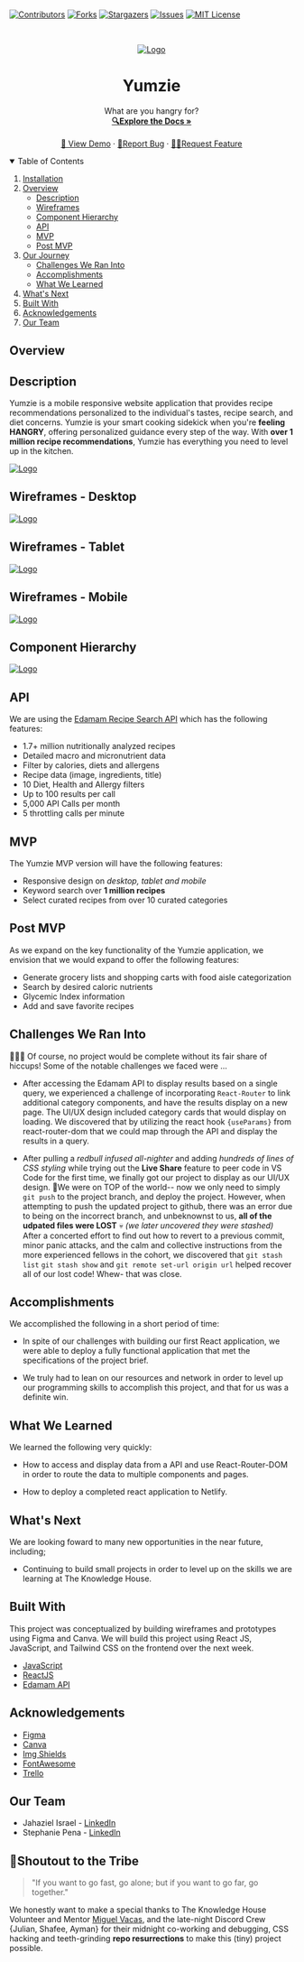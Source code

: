 ### 

[![Contributors][contributors-shield]][contributors-url]
[![Forks][forks-shield]][forks-url]
[![Stargazers][stars-shield]][stars-url]
[![Issues][issues-shield]][issues-url]
[![MIT License][license-shield]][license-url]



<!-- PROJECT LOGO -->
<br />
<p align="center">
  <a href="https://github.com/stephp23/Yumzie-App">
    <img src="src\images\Banner1a.png" alt="Logo">
  </a>

  <h1 align="center">Yumzie</h1>

  <p align="center">
    What are you hangry for?
    <br />
    <a href="https://github.com/stephp23/Yumzie-App"><strong>🔍Explore the Docs »</strong></a>
    <br />
    <br />
    <a href="https://yumzie.netlify.app/">👀 View Demo</a>
    ·
    <a href="https://github.com/stephp23/Yumzie-App">🐛Report Bug</a>
    ·
    <a href="https://github.com/stephp23/Yumzie-App">✍🏽Request Feature</a>
  </p>
</p>



<!-- TABLE OF CONTENTS -->
<details open="open">
  <summary>Table of Contents</summary>
  <ol>
    <li>
      <a href="#installation">Installation</a>
      <li>
      <a href="#overview">Overview</a>
      <ul>
        <li><a href="#description">Description</a></li>
         <li><a href="#wireframes">Wireframes</a></li>
         <li><a href="#component-hierarchy">Component Hierarchy</a></li>
         <li><a href="#api">API</a></li>
         <li><a href="#mvp">MVP</a></li>
         <li><a href="#post-mvp">Post MVP</a></li>
      </ul>
    </li>
    <li>
      <a href="#our-journey">Our Journey</a>
      <ul>
        <li><a href="#challenges-we-ran-into">Challenges We Ran Into</a></li>
        <li><a href="#accomplishments">Accomplishments</a></li>
        <li><a href="#what-we-learned">What We Learned</a></li>
      </ul>
    </li>
    <li><a href="#whats-next">What's Next</a></li>
    <li><a href="#built-with">Built With</a></li>
    <li><a href="#acknowledgements">Acknowledgements</a></li>
    <li><a href="#our-team">Our Team</a></li>
  </ol>
</details>


<!-- ABOUT THE PROJECT -->

## Overview 

## Description 

Yumzie is a mobile responsive website application that provides recipe recommendations personalized to the individual's tastes, recipe search, and diet concerns. Yumzie is your smart cooking sidekick when you're **feeling HANGRY**, offering personalized guidance every step of the way. With **over 1 million recipe recommendations**, Yumzie has everything you need to level up in the kitchen. 


 <a href="https://github.com/stephp23/Yumzie-App">
    <img src="src\images\Banner2a.png" alt="Logo">
  </a>


## Wireframes - Desktop

<a href="https://github.com/stephp23/Yumzie-App">
    <img src="src\images\Desktop1.png" alt="Logo">
  </a>
 
 ## Wireframes - Tablet

 <a href="https://github.com/stephp23/Yumzie-App">
    <img src="src\images\Tablet1.png" alt="Logo">
  </a>

 ## Wireframes - Mobile


  <a href="https://github.com/stephp23/Yumzie-App">
    <img src="src\images\Mobile1.png" alt="Logo">
  </a>


## Component Hierarchy 

<a href="https://github.com/stephp23/Yumzie-App">
    <img src="src\images\Components1.png" alt="Logo">
  </a>

## API 

We are using the [Edamam Recipe Search API](https://www.edamam.com/) which has the following features:

* 1.7+ million nutritionally analyzed recipes 
* Detailed macro and micronutrient data
* Filter by calories, diets and allergens
* Recipe data (image, ingredients, title)
* 10 Diet, Health and Allergy filters
* Up to 100 results per call
* 5,000 API Calls per month
* 5 throttling calls per minute
  
## MVP 

The Yumzie MVP version will have the following features:

* Responsive design on _desktop, tablet and mobile_
* Keyword search over **1 million recipes**
* Select curated recipes from over 10 curated categories 

## Post MVP 

As we expand on the key functionality of the Yumzie application, we envision that we would expand to offer the following features:

* Generate grocery lists and shopping carts with food aisle categorization
* Search by desired caloric nutrients 
* Glycemic Index information
* Add and save favorite recipes


## Challenges We Ran Into 
🤷🏽‍♀️ Of course, no project would be complete without its fair share of hiccups! Some of the notable challenges we faced were ... 

* After accessing the Edamam API to display results based on a single query, we experienced a challenge of incorporating `React-Router` to link additional category components, and have the results display on a new page.  The UI/UX design included category cards that would display on loading.  We discovered that by utilizing the react hook `{useParams}` from react-router-dom that we could map through the API and display the results in a query.  
  
* After pulling a _redbull infused all-nighter_ and adding _hundreds of lines of CSS styling_ while trying out the **Live Share** feature to peer code in VS Code for the first time, we finally got our project to display as our UI/UX design. 🎉We were on TOP of the world-- now we only need to simply `git push` to the project branch, and deploy the project.  However, when attempting to push the updated project to github, there was an error due to being on the incorrect branch, and unbeknownst to us, **all of the udpated files were LOST** 💀 _(we later uncovered they were stashed)_  After a concerted effort to find out how to revert to a previous commit, minor panic attacks, and the calm and collective instructions from the more experienced fellows in the cohort, we discovered that `git stash list` `git stash show` and `git remote set-url origin url` helped recover all of our lost code! Whew- that was close.   

## Accomplishments 

We accomplished the following in a short period of time:

* In spite of our challenges with building our first React application, we were able to deploy a fully functional application that met the specifications of the project brief.
  
* We truly had to lean on our resources and network in order to level up our programming skills to accomplish this project, and that for us was a definite win.

## What We Learned 

We learned the following very quickly:

* How to access and display data from a API and use React-Router-DOM in order to route the data to multiple components and pages.
  
* How to deploy a completed react application to Netlify.

## What's Next 

We are looking foward to many new opportunities in the near future, including;

* Continuing to build small projects in order to level up on the skills we are learning at The Knowledge House.

<!-- BUILT WITH -->
## Built With 

This project was conceptualized by building wireframes and prototypes using Figma and Canva. We will build this project using React JS, JavaScript, and Tailwind CSS on the frontend over the next week. 

* [JavaScript](https://javascript.com)
* [ReactJS](https://reactjs.org)
* [Edamam API](https://developer.edamam.com/)

<!-- ACKNOWLEDGEMENTS -->
## Acknowledgements

* [Figma](https://www.figma.com/)
* [Canva](https://www.canva.com/) 
* [Img Shields](https://shields.io)
* [FontAwesome](https://fontawesome.com/)
* [Trello](https://www.trello.com/)

<!-- CONTACT -->
## Our Team

* Jahaziel Israel - [LinkedIn](https://www.linkedin.com/in/jahazielbenisrael/)
* Stephanie Pena - [LinkedIn](https://www.linkedin.com/in/stephanie-a-pe%C3%B1a-1132bb16a/)

## 📣Shoutout to the Tribe

> "If you want to go fast, go alone; but if you want to go far, go together." 

We honestly want to make a special thanks to The Knowledge House Volunteer and Mentor [Miguel Vacas](https://github.com/vacas), and the late-night Discord Crew {Julian, Shafee, Ayman} for their midnight co-working and debugging,  CSS hacking and teeth-grinding **repo resurrections** to make this (tiny) project possible.

<!-- MARKDOWN LINKS & IMAGES -->
<!-- https://www.markdownguide.org/basic-syntax/#reference-style-links -->
[contributors-shield]: https://img.shields.io/github/contributors/stephp23/Yumzie-App
[contributors-url]: https://github.com/stephp23/Yumzie-App
[forks-shield]: https://img.shields.io/github/forks/stephp23/Yumzie-App
[forks-url]: https://github.com/stephp23/Yumzie-App
[stars-shield]: https://img.shields.io/github/stars/stephp23/Yumzie-App
[stars-url]: https://github.com/stephp23/Yumzie-App
[issues-shield]: https://img.shields.io/github/issues/stephp23/Yumzie-App
[issues-url]: https://github.com/stephp23/Yumzie-App
[license-shield]: https://img.shields.io/github/license/stephp23/Yumzie-App
[license-url]: https://github.com/stephp23/Yumzie-App
[product-screenshot]: \src\components\images\img-3.jpg
